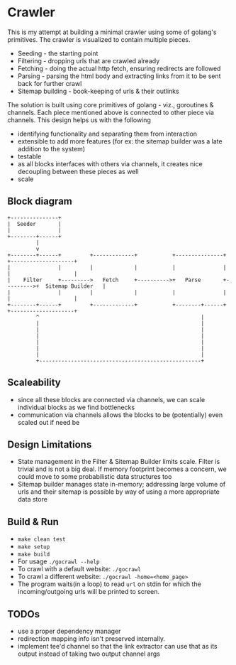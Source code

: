 # Crawler

This is my attempt at building a minimal crawler using some of golang's primitives. The crawler is visualized to contain multiple pieces. 
- Seeding - the starting point 
- Filtering - dropping urls that are crawled already
- Fetching - doing the actual http fetch, ensuring redirects are followed
- Parsing - parsing the html body and extracting links from it to be sent back for further crawl
- Sitemap building - book-keeping of urls & their outlinks

The solution is built using core primitives of golang - viz., goroutines & channels. Each piece mentioned above is connected to other piece via channels. This design helps us with the following
- identifying functionality and separating them from interaction
- extensible to add more features (for ex: the sitemap builder was a late addition to the system)
- testable
- as all blocks interfaces with others via channels, it creates nice decoupling between these pieces as well
- scale

## Block diagram
```
+---------------+
|  Seeder       |
|               |
+--------+------+
         |
         v
+--------+------+         +-------------+           +---------------+          +--------------------+
|               |         |             |           |               |          |                    |
|    Filter     +--------->   Fetch     +---------->+   Parse       +--------->+  Sitemap Builder   |
|               |         |             |           |               |          |                    |
+--------+------+         +-------------+           +--------+------+          +--------------------+
         ^                                                   |
         |                                                   |
         |                                                   |
         |                                                   |
         |                                                   |
         |                                                   |
         |                                                   |
         +---------------------------------------------------+

```

## Scaleability
- since all these blocks are connected via channels, we can scale individual blocks as we find bottlenecks
- communication via channels allows the blocks to be (potentially) even scaled out if need be

## Design Limitations
- State management in the Filter & Sitemap Builder limits scale. Filter is trivial and is not a big deal. If memory footprint becomes a concern, we could move to some probabilistic data structures too
- Sitemap builder manages state in-memory; addressing large volume of urls and their sitemap is possible by way of using a more appropriate data store

## Build & Run
- `make clean test`
- `make setup`
- `make build`
- For usage `./gocrawl --help`
- To crawl with a default website: `./gocrawl`
- To crawl a different website: `./gocrawl -home=<home_page>`
- The program waits(in a loop) to read `url` on stdin for which the incoming/outgoing urls will be printed to screen.

## TODOs
- use a proper dependency manager
- redirection mapping info isn't preserved internally.
- implement tee'd channel so that the link extractor can use that as its output instead of taking two output channel args
